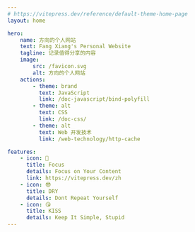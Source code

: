 ```yaml
---
# https://vitepress.dev/reference/default-theme-home-page
layout: home

hero:
    name: 方向的个人网站
    text: Fang Xiang's Personal Website
    tagline: 记录值得分享的内容
    image:
        src: /favicon.svg
        alt: 方向的个人网站
    actions:
        - theme: brand
          text: JavaScript
          link: /doc-javascript/bind-polyfill
        - theme: alt
          text: CSS
          link: /doc-css/
        - theme: alt
          text: Web 开发技术
          link: /web-technology/http-cache

features:
    - icon: 🤨
      title: Focus
      details: Focus on Your Content
      link: https://vitepress.dev/zh
    - icon: 😎
      title: DRY
      details: Dont Repeat Yourself
    - icon: 😘
      title: KISS
      details: Keep It Simple, Stupid
---
```

